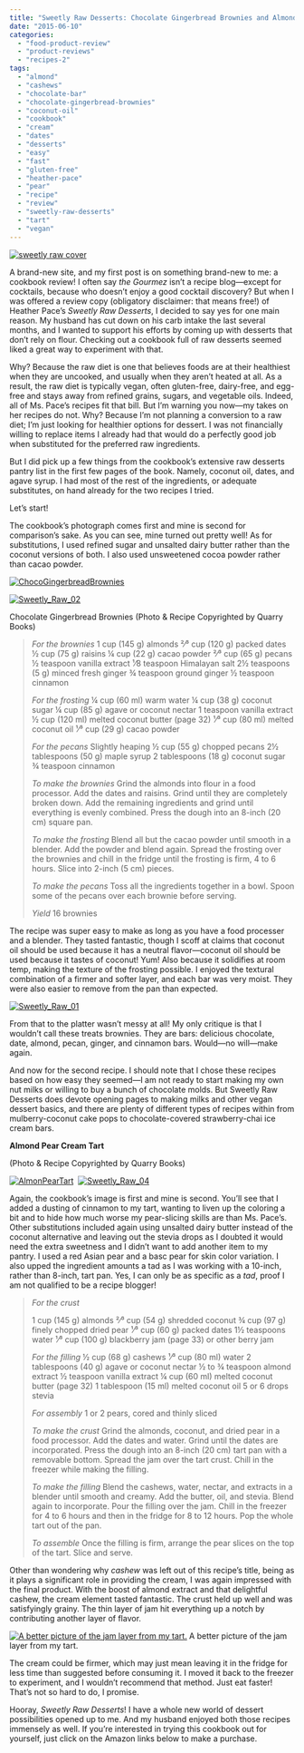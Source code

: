 ```yaml
---
title: "Sweetly Raw Desserts: Chocolate Gingerbread Brownies and Almond Pear Cream Tart Recipes"
date: "2015-06-10"
categories:
  - "food-product-review"
  - "product-reviews"
  - "recipes-2"
tags:
  - "almond"
  - "cashews"
  - "chocolate-bar"
  - "chocolate-gingerbread-brownies"
  - "coconut-oil"
  - "cookbook"
  - "cream"
  - "dates"
  - "desserts"
  - "easy"
  - "fast"
  - "gluten-free"
  - "heather-pace"
  - "pear"
  - "recipe"
  - "review"
  - "sweetly-raw-desserts"
  - "tart"
  - "vegan"
---
```


[![sweetly raw cover](http://s3.amazonaws.com/thegourmez-wpmedia/2015/06/sweetly-raw-cover-240x300.jpg)](http://www.amazon.com/gp/product/1592539785/ref=as_li_tl?ie=UTF8&camp=1789&creative=390957&creativeASIN=1592539785&linkCode=as2&tag=thegou07-20&linkId=337YIAFAT2DV26WQ)

A brand-new site, and my first post is on something brand-new to me: a cookbook review! I often say _the Gourmez_ isn’t a recipe blog—except for cocktails, because who doesn’t enjoy a good cocktail discovery? But when I was offered a review copy (obligatory disclaimer: that means free!) of Heather Pace’s _Sweetly Raw Desserts_, I decided to say yes for one main reason. My husband has cut down on his carb intake the last several months, and I wanted to support his efforts by coming up with desserts that don’t rely on flour. Checking out a cookbook full of raw desserts seemed liked a great way to experiment with that.

Why? Because the raw diet is one that believes foods are at their healthiest when they are uncooked, and usually when they aren’t heated at all. As a result, the raw diet is typically vegan, often gluten-free, dairy-free, and egg-free and stays away from refined grains, sugars, and vegetable oils. Indeed, all of Ms. Pace’s recipes fit that bill. But I’m warning you now—my takes on her recipes do not. Why? Because I’m not planning a conversion to a raw diet; I’m just looking for healthier options for dessert. I was not financially willing to replace items I already had that would do a perfectly good job when substituted for the preferred raw ingredients.

But I did pick up a few things from the cookbook’s extensive raw desserts pantry list in the first few pages of the book. Namely, coconut oil, dates, and agave syrup. I had most of the rest of the ingredients, or adequate substitutes, on hand already for the two recipes I tried.

Let’s start!

The cookbook’s photograph comes first and mine is second for comparison’s sake. As you can see, mine turned out pretty well! As for substitutions, I used refined sugar and unsalted dairy butter rather than the coconut versions of both. I also used unsweetened cocoa powder rather than cacao powder.

[![ChocoGingerbreadBrownies](http://s3.amazonaws.com/thegourmez-wpmedia/2015/06/ChocoGingerbreadBrownies-244x300.jpg)](http://s3.amazonaws.com/thegourmez-wpmedia/2015/06/ChocoGingerbreadBrownies.jpg)

[![Sweetly_Raw_02](http://s3.amazonaws.com/thegourmez-wpmedia/2015/06/Sweetly_Raw_02-300x191.jpg)](http://s3.amazonaws.com/thegourmez-wpmedia/2015/06/Sweetly_Raw_02.jpg)

Chocolate Gingerbread Brownies (Photo & Recipe Copyrighted by Quarry Books)

> _For the brownies_ 1 cup (145 g) almonds ²⁄³ cup (120 g) packed dates ½ cup (75 g) raisins ¼ cup (22 g) cacao powder ²⁄³ cup (65 g) pecans ½ teaspoon vanilla extract ¹⁄8 teaspoon Himalayan salt 2½ teaspoons (5 g) minced fresh ginger ¾ teaspoon ground ginger ½ teaspoon cinnamon
>
> _For the frosting_ ¼ cup (60 ml) warm water ¼ cup (38 g) coconut sugar ¼ cup (85 g) agave or coconut nectar 1 teaspoon vanilla extract ½ cup (120 ml) melted coconut butter (page 32) ¹⁄³ cup (80 ml) melted coconut oil ¹⁄³ cup (29 g) cacao powder
>
> _For the pecans_ Slightly heaping ½ cup (55 g) chopped pecans 2½ tablespoons (50 g) maple syrup 2 tablespoons (18 g) coconut sugar ¾ teaspoon cinnamon
>
> _To make the brownies_ Grind the almonds into flour in a food processor. Add the dates and raisins. Grind until they are completely broken down. Add the remaining ingredients and grind until everything is evenly combined. Press the dough into an 8-inch (20 cm) square pan.
>
> _To make the frosting_ Blend all but the cacao powder until smooth in a blender. Add the powder and blend again. Spread the frosting over the brownies and chill in the fridge until the frosting is firm, 4 to 6 hours. Slice into 2-inch (5 cm) pieces.
>
> _To make the pecans_ Toss all the ingredients together in a bowl. Spoon some of the pecans over each brownie before serving.
>
> _Yield_ 16 brownies

The recipe was super easy to make as long as you have a food processer and a blender. They tasted fantastic, though I scoff at claims that coconut oil should be used because it has a neutral flavor—coconut oil should be used because it tastes of coconut! Yum! Also because it solidifies at room temp, making the texture of the frosting possible. I enjoyed the textural combination of a firmer and softer layer, and each bar was very moist. They were also easier to remove from the pan than expected.

[![Sweetly_Raw_01](http://s3.amazonaws.com/thegourmez-wpmedia/2015/06/Sweetly_Raw_01-300x231.jpg)](http://s3.amazonaws.com/thegourmez-wpmedia/2015/06/Sweetly_Raw_01.jpg)

From that to the platter wasn’t messy at all! My only critique is that I wouldn’t call these treats brownies. They are bars: delicious chocolate, date, almond, pecan, ginger, and cinnamon bars. Would—no will—make again.

And now for the second recipe. I should note that I chose these recipes based on how easy they seemed—I am not ready to start making my own nut milks or willing to buy a bunch of chocolate molds. But Sweetly Raw Desserts does devote opening pages to making milks and other vegan dessert basics, and there are plenty of different types of recipes within from mulberry-coconut cake pops to chocolate-covered strawberry-chai ice cream bars.

**Almond Pear Cream Tart**

(Photo & Recipe Copyrighted by Quarry Books)

[![AlmonPearTart](http://s3.amazonaws.com/thegourmez-wpmedia/2015/06/AlmonPearTart-242x300.jpg)](http://s3.amazonaws.com/thegourmez-wpmedia/2015/06/AlmonPearTart.jpg)  [![Sweetly_Raw_04](http://s3.amazonaws.com/thegourmez-wpmedia/2015/06/Sweetly_Raw_04-300x195.jpg)](http://s3.amazonaws.com/thegourmez-wpmedia/2015/06/Sweetly_Raw_04.jpg)

Again, the cookbook’s image is first and mine is second. You’ll see that I added a dusting of cinnamon to my tart, wanting to liven up the coloring a bit and to hide how much worse my pear-slicing skills are than Ms. Pace’s. Other substitutions included again using unsalted dairy butter instead of the coconut alternative and leaving out the stevia drops as I doubted it would need the extra sweetness and I didn’t want to add another item to my pantry. I used a red Asian pear and a basc pear for skin color variation. I also upped the ingredient amounts a tad as I was working with a 10-inch, rather than 8-inch, tart pan. Yes, I can only be as specific as a _tad_, proof I am not qualified to be a recipe blogger!

> _For the crust_
>
> 1 cup (145 g) almonds ²⁄³ cup (54 g) shredded coconut ¾ cup (97 g) finely chopped dried pear ¹⁄³ cup (60 g) packed dates 1½ teaspoons water ¹⁄³ cup (100 g) blackberry jam (page 33) or other berry jam
>
> _For the filling_ ½ cup (68 g) cashews ¹⁄³ cup (80 ml) water 2 tablespoons (40 g) agave or coconut nectar ½ to ¾ teaspoon almond extract ½ teaspoon vanilla extract ¼ cup (60 ml) melted coconut butter (page 32) 1 tablespoon (15 ml) melted coconut oil 5 or 6 drops stevia
>
> _For assembly_ 1 or 2 pears, cored and thinly sliced
>
> _To make the crust_ Grind the almonds, coconut, and dried pear in a food processor. Add the dates and water. Grind until the dates are incorporated. Press the dough into an 8-inch (20 cm) tart pan with a removable bottom. Spread the jam over the tart crust. Chill in the freezer while making the filling.
>
> _To make the filling_ Blend the cashews, water, nectar, and extracts in a blender until smooth and creamy. Add the butter, oil, and stevia. Blend again to incorporate. Pour the filling over the jam. Chill in the freezer for 4 to 6 hours and then in the fridge for 8 to 12 hours. Pop the whole tart out of the pan.
>
> _To assemble_ Once the filling is firm, arrange the pear slices on the top of the tart. Slice and serve.

Other than wondering why _cashew_ was left out of this recipe’s title, being as it plays a significant role in providing the cream, I was again impressed with the final product. With the boost of almond extract and that delightful cashew, the cream element tasted fantastic. The crust held up well and was satisfyingly grainy. The thin layer of jam hit everything up a notch by contributing another layer of flavor.




<div class="caption">

[![A better picture of the jam layer from my tart.](http://s3.amazonaws.com/thegourmez-wpmedia/2015/06/Sweetly_Raw_06-300x200.jpg)](http://s3.amazonaws.com/thegourmez-wpmedia/2015/06/Sweetly_Raw_06.jpg) A better picture of the jam layer from my tart.</div>


The cream could be firmer, which may just mean leaving it in the fridge for less time than suggested before consuming it. I moved it back to the freezer to experiment, and I wouldn’t recommend that method. Just eat faster! That’s not so hard to do, I promise.

Hooray, _Sweetly Raw Desserts_! I have a whole new world of dessert possibilities opened up to me. And my husband enjoyed both those recipes immensely as well. If you’re interested in trying this cookbook out for yourself, just click on the Amazon links below to make a purchase.
